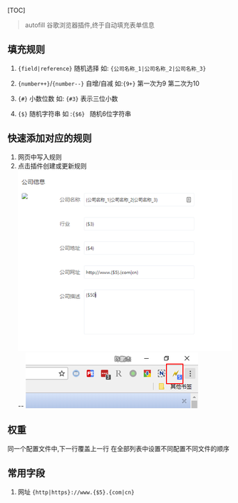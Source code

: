 [TOC]

> autofill  谷歌浏览器插件,终于自动填充表单信息

## 填充规则

1. `{field|reference}` 	 随机选择
如: `{公司名称_1|公司名称_2|公司名称_3}`

2. `{number++}`/`{number--}`   自增/自减
如:`{9+}` 第一次为9 第二次为10

3. `{#}`  小数位数
如: `{#3}` 表示三位小数

4. `{$}`  随机字符串
如 :`{$6} ` 随机6位字符串

## 快速添加对应的规则

1. 网页中写入规则
2. 点击插件创建或更新规则
![](images/Snipaste_2018-05-15_18-32-34.png)
--
![](images/Snipaste_2018-05-15_18-32-49.png)

## 权重
同一个配置文件中,下一行覆盖上一行
在全部列表中设置不同配置不同文件的顺序

## 常用字段
1. 网址
`{http|https}://www.{$5}.{com|cn}`
